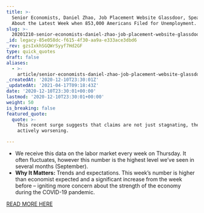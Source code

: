 ```yaml
---
title: >-
  Senior Economists, Daniel Zhao, Job Placement Website Glassdoor, Speaking
  About the Latest Week when 853,000 Americans Filed for Unemployment.
slug: >-
  20201210-senior-economists-daniel-zhao-job-placement-website-glassdoor-speaking-about-the-latest-week-when-853000-americans-filed-for-unemployment
_id: legacy-85e058dc-f615-4f30-aa9a-e333ace3dbd6
_rev: gzsIxkhSGQWrSyyf7Hd2GF
type: quick_quotes
draft: false
aliases:
  - >-
    article/senior-economists-daniel-zhao-job-placement-website-glassdoor-speaking-about-the-latest-week-when-853000-americans-filed-for-unemployment/
_createdAt: '2020-12-10T23:30:01Z'
_updatedAt: '2021-04-17T09:18:43Z'
date: '2020-12-10T23:30:01+00:00'
lastmod: '2020-12-10T23:30:01+00:00'
weight: 50
is_breaking: false
featured_quote:
  quote: >-
    This recent surge suggests that claims are not just stagnating, they’re
    actively worsening.

---
```

* We receive this data on the labor market every week on Thursday. It often fluctuates, however this number is the highest level we’ve seen in several months (September).
* **Why It Matters:** Trends and expectations. This week’s number is higher than economist expected and a significant increase from the week before – igniting more concern about the strength of the economy during the COVID-19 pandemic.

[READ MORE HERE](https://www.cnbc.com/2020/12/10/weekly-jobless-claims.html)